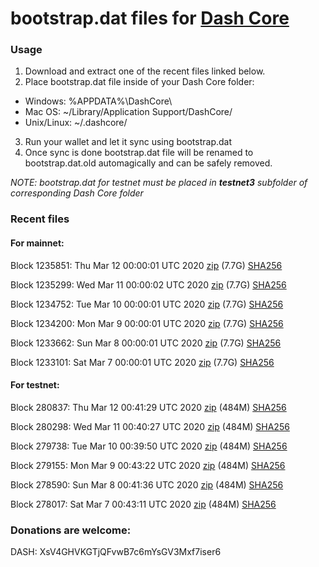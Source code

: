 # bootstrap.dat files for [Dash Core](https://github.com/dashpay/dash)

### Usage

1. Download and extract one of the recent files linked below.
2. Place bootstrap.dat file inside of your Dash Core folder:
 - Windows: %APPDATA%\DashCore\
 - Mac OS: ~/Library/Application Support/DashCore/
 - Unix/Linux: ~/.dashcore/
3. Run your wallet and let it sync using bootstrap.dat
4. Once sync is done bootstrap.dat file will be renamed to bootstrap.dat.old automagically and can be safely removed.

_NOTE: bootstrap.dat for testnet must be placed in **testnet3** subfolder of corresponding Dash Core folder_

### Recent files

#### For mainnet:

Block 1235851: Thu Mar 12 00:00:01 UTC 2020 [zip](https://dash-bootstrap.ams3.digitaloceanspaces.com/mainnet/2020-03-12/bootstrap.dat.zip) (7.7G) [SHA256](https://dash-bootstrap.ams3.digitaloceanspaces.com/mainnet/2020-03-12/sha256.txt)

Block 1235299: Wed Mar 11 00:00:02 UTC 2020 [zip](https://dash-bootstrap.ams3.digitaloceanspaces.com/mainnet/2020-03-11/bootstrap.dat.zip) (7.7G) [SHA256](https://dash-bootstrap.ams3.digitaloceanspaces.com/mainnet/2020-03-11/sha256.txt)

Block 1234752: Tue Mar 10 00:00:01 UTC 2020 [zip](https://dash-bootstrap.ams3.digitaloceanspaces.com/mainnet/2020-03-10/bootstrap.dat.zip) (7.7G) [SHA256](https://dash-bootstrap.ams3.digitaloceanspaces.com/mainnet/2020-03-10/sha256.txt)

Block 1234200: Mon Mar  9 00:00:01 UTC 2020 [zip](https://dash-bootstrap.ams3.digitaloceanspaces.com/mainnet/2020-03-09/bootstrap.dat.zip) (7.7G) [SHA256](https://dash-bootstrap.ams3.digitaloceanspaces.com/mainnet/2020-03-09/sha256.txt)

Block 1233662: Sun Mar  8 00:00:01 UTC 2020 [zip](https://dash-bootstrap.ams3.digitaloceanspaces.com/mainnet/2020-03-08/bootstrap.dat.zip) (7.7G) [SHA256](https://dash-bootstrap.ams3.digitaloceanspaces.com/mainnet/2020-03-08/sha256.txt)

Block 1233101: Sat Mar  7 00:00:01 UTC 2020 [zip](https://dash-bootstrap.ams3.digitaloceanspaces.com/mainnet/2020-03-07/bootstrap.dat.zip) (7.7G) [SHA256](https://dash-bootstrap.ams3.digitaloceanspaces.com/mainnet/2020-03-07/sha256.txt)


#### For testnet:

Block 280837: Thu Mar 12 00:41:29 UTC 2020 [zip](https://dash-bootstrap.ams3.digitaloceanspaces.com/testnet/2020-03-12/bootstrap.dat.zip) (484M) [SHA256](https://dash-bootstrap.ams3.digitaloceanspaces.com/testnet/2020-03-12/sha256.txt)

Block 280298: Wed Mar 11 00:40:27 UTC 2020 [zip](https://dash-bootstrap.ams3.digitaloceanspaces.com/testnet/2020-03-11/bootstrap.dat.zip) (484M) [SHA256](https://dash-bootstrap.ams3.digitaloceanspaces.com/testnet/2020-03-11/sha256.txt)

Block 279738: Tue Mar 10 00:39:50 UTC 2020 [zip](https://dash-bootstrap.ams3.digitaloceanspaces.com/testnet/2020-03-10/bootstrap.dat.zip) (484M) [SHA256](https://dash-bootstrap.ams3.digitaloceanspaces.com/testnet/2020-03-10/sha256.txt)

Block 279155: Mon Mar  9 00:43:22 UTC 2020 [zip](https://dash-bootstrap.ams3.digitaloceanspaces.com/testnet/2020-03-09/bootstrap.dat.zip) (484M) [SHA256](https://dash-bootstrap.ams3.digitaloceanspaces.com/testnet/2020-03-09/sha256.txt)

Block 278590: Sun Mar  8 00:41:36 UTC 2020 [zip](https://dash-bootstrap.ams3.digitaloceanspaces.com/testnet/2020-03-08/bootstrap.dat.zip) (484M) [SHA256](https://dash-bootstrap.ams3.digitaloceanspaces.com/testnet/2020-03-08/sha256.txt)

Block 278017: Sat Mar  7 00:43:11 UTC 2020 [zip](https://dash-bootstrap.ams3.digitaloceanspaces.com/testnet/2020-03-07/bootstrap.dat.zip) (484M) [SHA256](https://dash-bootstrap.ams3.digitaloceanspaces.com/testnet/2020-03-07/sha256.txt)


### Donations are welcome:

DASH: XsV4GHVKGTjQFvwB7c6mYsGV3Mxf7iser6

